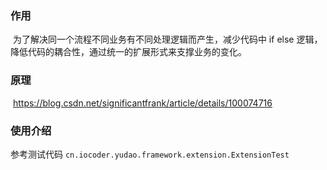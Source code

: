### 作用

​		为了解决同一个流程不同业务有不同处理逻辑而产生，减少代码中 if else 逻辑，降低代码的耦合性，通过统一的扩展形式来支撑业务的变化。

### 原理

​		https://blog.csdn.net/significantfrank/article/details/100074716



### 使用介绍

参考测试代码 `cn.iocoder.yudao.framework.extension.ExtensionTest`

 




